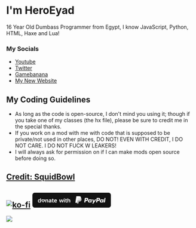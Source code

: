 # I'm HeroEyad
16 Year Old Dumbass Programmer from Egypt, I know JavaScript, Python, HTML, Haxe and Lua!

### My Socials
* [Youtube](https://www.youtube.com/c/HeroEyad)
* [Twitter](https://twitter.com/HeroEyad_)
* [Gamebanana](https://gamebanana.com/members/1826250)
* [My New Website](https://heroeyad.github.io/)

## My Coding Guidelines
* As long as the code is open-source, I don't mind you using it; though if you take one of my classes (the hx file), please be sure to credit me in the special thanks. 
* If you work on a mod with me with code that is supposed to be private/not used in other places, DO NOT! EVEN WITH CREDIT, I DO NOT CARE. I DO NOT FUCK W LEAKERS!
* I will always ask for permission on if I can make mods open source before doing so.

[Credit: SquidBowl](https://github.com/SquidBowl)
-------------------------------------------------
[![ko-fi](https://ko-fi.com/img/githubbutton_sm.svg)](https://ko-fi.com/V7V6K2H51)  <a href="https://paypal.me/HElmokdem"><img src="paypal.svg" height="40"></a>  
--------------------------------------------------
![](https://cdn.discordapp.com/attachments/1007387066159595581/1175159648509239337/image-7.png?ex=65cfbb35&is=65bd4635&hm=76c8da959554aa73e3f72231ebea804aee374d344edf0757145c22edb6b21b5f&)

